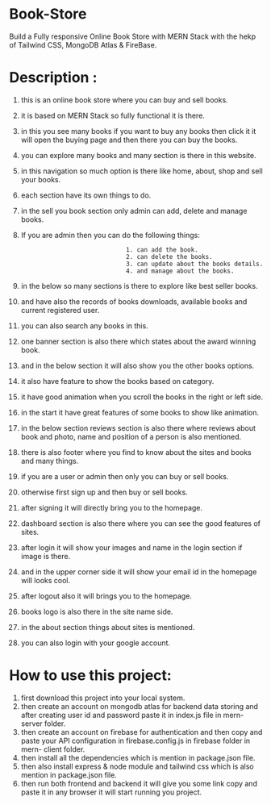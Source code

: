 # Book-Store
Build a Fully responsive Online Book Store with MERN Stack with the hekp of Tailwind CSS, MongoDB Atlas &amp; FireBase. 

# Description :

1. this is an online book store where you can buy and sell books.
2. it is based on MERN Stack so fully functional it is there.
3. in this you see many books if you want to buy any books then click it it will open the buying page and then there you can buy the books.
4. you can explore many books and many section is there in this website.
5. in this navigation so much option is there like home, about, shop and sell your books.
6. each section have its own things to do.
7. in the sell you book section only admin can add, delete and manage books.
8. If you are admin then you can do the following things:

                                    1. can add the book.
                                    2. can delete the books.
                                    3. can update about the books details.
                                    4. and manage about the books.

10. in the below so many sections is there to explore like best seller books.
11. and have also the records of books downloads, available books and current registered user.
12. you can also search any books in this.
13. one banner section is also there which states about the award winning book.
14. and in the below section it will also show you the other books options.
15. it also have feature to show the books based on category.
16. it have good animation when you scroll the books in the right or left side.
17. in the start it have great features of some books to show like animation.
18. in the below section reviews section is also there where reviews about book and  photo, name and position of a person is also mentioned.
19. there is also footer where you find to know about the sites and books and many things.
20. if you are a user or admin then only you can buy or sell books.
21. otherwise first sign up and then buy or sell books.
22. after signing it will directly bring you to the homepage.
23. dashboard section is also there where you can see the good features of sites.
24. after login it will show your images and name in the login section if image is there.
25. and in the upper corner side it will show your email id in the homepage will looks cool.
26. after logout also it will brings you to the homepage.
27. books logo is also there in the site name side.
28. in the about section things about sites is mentioned.
29. you can also login with your google account.


   
# How to use this project:

1. first download this project into your local system.
2. then create an account on mongodb atlas for backend data storing and after creating user id and password paste it in index.js file in mern-server folder.
3. then create an account on firebase for authentication and then copy and paste your API configuration in firebase.config.js in firebase folder in mern- client folder.
4. then install all the dependencies which is mention in package.json file.
5. then also install express & node module and tailwind css which is also mention in package.json file.
6. then run both frontend and backend it will give you some link copy and paste it in any browser it will start running you project.   
